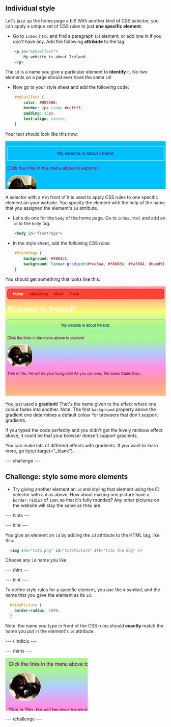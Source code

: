 ## Individual style

Let's jazz up the home page a bit! With another kind of CSS selector, you can apply a unique set of CSS rules to just **one specific element**.

+ Go to `index.html` and find a paragraph (`p`) element, or add one in if you don't have any. Add the following **attribute** to the tag:

```html
    <p id="myCoolText">
        My website is about Ireland.
    </p> 
```

The `id` is a name you give a particular element to **identify** it. No two elements on a page should ever have the same `id`!

+ Now go to your style sheet and add the following code:

```css
    #myCoolText {
        color: #003366;
        border: 2px ridge #ccffff;
        padding: 15px;
        text-align: center;
    }
```

Your text should look like this now:

![Text with a different colour and a border around it](images/paragraphIdStyle.png)

A selector with a `#` in front of it is used to apply CSS rules to one specific element on your website. You specify the element with the help of the name that you assigned the element's `id` attribute.

+ Let's do one for the `body` of the home page. Go to `index.html` and add an `id` to the `body` tag.

```html
    <body id="frontPage">
```

+ In the style sheet, add the following CSS rules:

```css
    #frontPage {
        background: #48D1CC;
        background: linear-gradient(#fea3aa, #f8b88b, #faf884, #baed91, #baed91, #b2cefe, #f2a2e8, #fea3aa);
    }
```

You should get something that looks like this:

![Rainbow gradient background](images/frontPageIdStyles.png)

You just used a **gradient**! That's the name given to the effect where one colour fades into another. Note: The first `background` property above the gradient one determines a default colour for browsers that don't support gradients.

If you typed the code perfectly and you didn't get the lovely rainbow effect above, it could be that your browser doesn't support gradients.

You can make lots of different effects with gradients. If you want to learn more, go [here](http://dojo.soy/html2-css-gradients){:target="_blank"}.

\--- challenge \---

## Challenge: style some more elements

+ Try giving another element an `id` and styling that element using the ID selector with a `#` as above. How about making one picture have a `border-radius` of `100%` so that it's fully rounded? Any other pictures on the website will stay the same as they are. 

\--- hints \---

\--- hint \---

You give an element an `id` by adding the `id` attribute to the HTML tag, like this:

```html
  <img src="tito.png" id="titoPicture" alt="Tito the dog" />        
```

Choose any `id` name you like.

\--- /hint \---

\--- hint \---

To define style rules for a specific element, you use the `#` symbol, and the name that you gave the element as its `id`.

```css
  #titoPicture {
    border-radius: 100%;
  }
```

Note: the name you type in front of the CSS rules should **exactly** match the name you put in the element's `id` attribute.

\--- / indiciu \---

\--- /hints \---

![A round picture of Tito with a white border](images/titoPictureIdStyle.png)

\--- /challenge \---